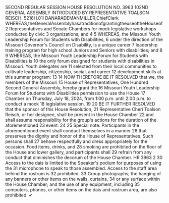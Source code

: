 SECOND REGULAR SESSION
HOUSE RESOLUTION NO. 3963
102ND GENERAL ASSEMBLY
INTRODUCED BY REPRESENTATIVE TOALSON REISCH.
5216H.01I DANARADEMANMILLER,ChiefClerk
WHEREAS,theGeneralAssemblyhasatraditionofgrantingtheuseoftheHouseof
2 Representatives and Senate Chambers for mock legislative workshops conducted by civic
3 organizations; and
4
5 WHEREAS, the Missouri Youth Leadership Forum for Students with Disabilities,
6 under the direction of the Missouri Governor's Council on Disability, is a unique career
7 leadership training program for high school Juniors and Seniors with disabilities; and
8
9 WHEREAS, the Missouri Youth Leadership Forum for Students with Disabilities is
10 the only forum designed for students with disabilities in Missouri. Youth delegates are
11 selected from their local communities to cultivate leadership, citizenship, social, and career
12 development skills at this summer program:
13
14 NOW THEREFORE BE IT RESOLVED that we, the members of the Missouri
15 House of Representatives, One Hundred Second General Assembly, hereby grant the
16 Missouri Youth Leadership Forum for Students with Disabilities permission to use the House
17 Chamber on Thursday, July 18, 2024, from 1:00 p.m. until 2:00 p.m. to conduct a mock
18 legislative session.
19
20 BE IT FURTHER RESOLVED that the sponsor of this House Resolution,
21 Representative Cheri Toalson Reisch, or her designee, shall be present in the House Chamber
22 and shall assume responsibility for the group's actions for the duration of the aforementioned
23 event.
24
25 Special note: Participants in the aforementioned event shall conduct themselves in a manner
26 that preserves the dignity and honor of the House of Representatives. Such persons shall
27 behave respectfully and dress appropriately for the occasion. Food items, drinks, and
28 smoking are prohibited on the floor of the House and lower gallery, and participants shall
29 refrain from any conduct that diminishes the decorum of the House Chamber.
HR 3963 2
30 Access to the dais is limited to the Speaker's podium for purposes of using the
31 microphone to speak to those assembled. Access to the staff area behind the rostrum is
32 prohibited.
33 Group photographs; the hanging of any banners or other items on the walls, curtains,
34 or any surface within the House Chamber; and the use of any equipment, including
35 computers, phones, or other items on the dais and rostrum area, are also prohibited.
✔